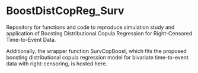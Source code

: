# BoostDistCopReg_Surv
Repository for functions and code to reproduce simulation study and application of Boosting Distributional Copula Regression for Right-Censored Time-to-Event Data.

Additionally, the wrapper function SurvCopBoost, which fits the proposed boosting distributional copula regression model for bivariate time-to-event data with right-censoring, is hosted here. 
